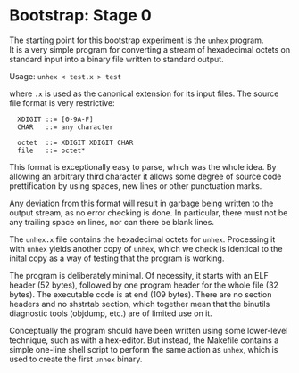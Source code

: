 # Bootstrap: Stage 0

The starting point for this bootstrap experiment is the `unhex` program.  
It is a very simple program for converting a stream of hexadecimal 
octets on standard input into a binary file written to standard output.  

  Usage:  `unhex < test.x > test`

where `.x` is used as the canonical extension for its input files. The 
source file format is very restrictive:

```ebnf
  XDIGIT ::= [0-9A-F]
  CHAR   ::= any character

  octet  ::= XDIGIT XDIGIT CHAR
  file   ::= octet*
```

This format is exceptionally easy to parse, which was the whole idea.
By allowing an arbitrary third character it allows some degree of source
code prettification by using spaces, new lines or other punctuation
marks.

Any deviation from this format will result in garbage being written 
to the output stream, as no error checking is done.  In particular,
there must not be any trailing space on lines, nor can there be blank
lines.

The `unhex.x` file contains the hexadecimal octets for `unhex`.  Processing
it with `unhex` yields another copy of `unhex`, which we check is identical
to the inital copy as a way of testing that the program is working.

The program is deliberately minimal.  Of necessity, it starts with an
ELF header (52 bytes), followed by one program header for the whole file
(32 bytes).  The executable code is at end (109 bytes).  There are no
section headers and no shstrtab section, which together mean that the
binutils diagnostic tools (objdump, etc.) are of limited use on it.

Conceptually the program should have been written using some lower-level
technique, such as with a hex-editor.  But instead, the Makefile
contains a simple one-line shell script to perform the same action as
`unhex`, which is used to create the first `unhex` binary.  
